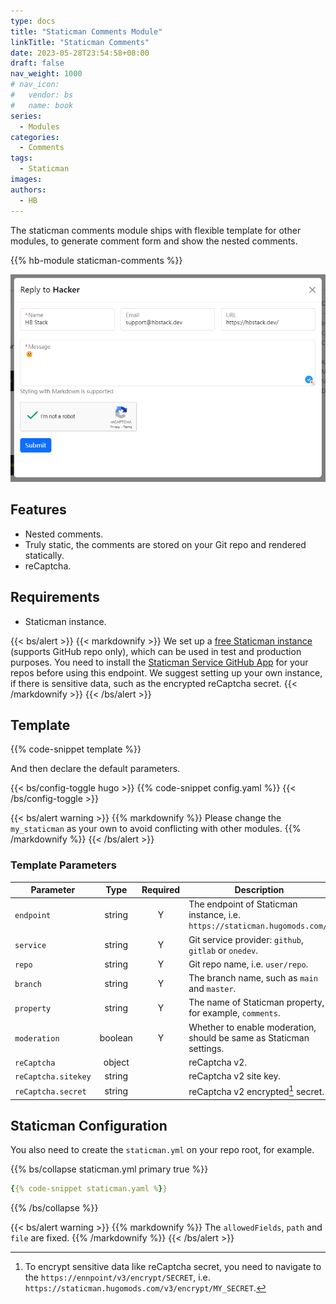 ```yaml
---
type: docs
title: "Staticman Comments Module"
linkTitle: "Staticman Comments"
date: 2023-05-28T23:54:58+08:00
draft: false
nav_weight: 1000
# nav_icon:
#   vendor: bs
#   name: book
series:
  - Modules
categories:
  - Comments
tags:
  - Staticman
images:
authors:
  - HB
---
```


The staticman comments module ships with flexible template for other modules, to generate comment form and show the nested comments.

<!--more-->

{{% hb-module staticman-comments %}}

![Comment Reply Modal](reply-modal.png#center)

## Features

- Nested comments.
- Truly static, the comments are stored on your Git repo and rendered statically.
- reCaptcha.

## Requirements

- Staticman instance.

{{< bs/alert >}}
{{< markdownify >}}
We set up a [free Staticman instance](https://staticman.hugomods.com/) (supports GitHub repo only), which can be used in test and production purposes.
You need to install the [Staticman Service GitHub App](https://github.com/apps/staticman-service) for your repos before using this endpoint.
We suggest setting up your own instance, if there is sensitive data, such as the encrypted reCaptcha secret.
{{< /markdownify >}}
{{< /bs/alert >}}

## Template

{{% code-snippet template %}}

And then declare the default parameters.

{{< bs/config-toggle hugo >}}
{{% code-snippet config.yaml %}}
{{< /bs/config-toggle >}}

{{< bs/alert warning >}}
{{% markdownify %}}
Please change the `my_staticman` as your own to avoid conflicting with other modules.
{{% /markdownify %}}
{{< /bs/alert >}}

### Template Parameters

| Parameter    |  Type   | Required | Description                                                                 |
| ------------ | :-----: | :------: | --------------------------------------------------------------------------- |
| `endpoint`   | string  |    Y     | The endpoint of Staticman instance, i.e. `https://staticman.hugomods.com/`. |
| `service`    | string  |    Y     | Git service provider: `github`, `gitlab` or `onedev`.                       |
| `repo`       | string  |    Y     | Git repo name, i.e. `user/repo`.                                            |
| `branch`     | string  |    Y     | The branch name, such as `main` and `master`.                               |
| `property`   | string  |    Y     | The name of Staticman property, for example, `comments`.                    |
| `moderation` | boolean |    Y     | Whether to enable moderation, should be same as Staticman settings.         |
| `reCaptcha`  | object  |          | reCaptcha v2.                                                               |
| `reCaptcha.sitekey` | string |    | reCaptcha v2 site key.                                                      |
| `reCaptcha.secret`  | string |    | reCaptcha v2 encrypted[^1] secret.                                          |

[^1]: To encrypt sensitive data like reCaptcha secret, you need to navigate to the `https://ennpoint/v3/encrypt/SECRET`, i.e. `https://staticman.hugomods.com/v3/encrypt/MY_SECRET`.

## Staticman Configuration

You also need to create the `staticman.yml` on your repo root, for example.

{{% bs/collapse staticman.yml primary true %}}
```yaml
{{% code-snippet staticman.yaml %}}
```
{{% /bs/collapse %}}

{{< bs/alert warning >}}
{{% markdownify %}}
The `allowedFields`, `path` and `file` are fixed.
{{% /markdownify %}}
{{< /bs/alert >}}

